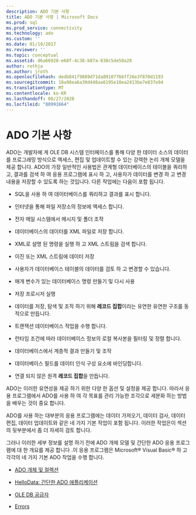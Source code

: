 ```yaml
---
description: ADO 기본 사항
title: ADO 기본 사항 | Microsoft Docs
ms.prod: sql
ms.prod_service: connectivity
ms.technology: ado
ms.custom: ''
ms.date: 01/19/2017
ms.reviewer: ''
ms.topic: conceptual
ms.assetid: d6a66928-e68f-4c38-b87a-838c5de50a28
author: rothja
ms.author: jroth
ms.openlocfilehash: dedb841f9889d71da89107766ff26e3f870d1193
ms.sourcegitcommit: 18a98ea6a30d448aa6195e10ea2413be7e837e94
ms.translationtype: MT
ms.contentlocale: ko-KR
ms.lasthandoff: 08/27/2020
ms.locfileid: "88991664"
---
```

# <a name="ado-fundamentals"></a>ADO 기본 사항
ADO는 개발자에 게 OLE DB 시스템 인터페이스를 통해 다양 한 데이터 소스의 데이터를 프로그래밍 방식으로 액세스, 편집 및 업데이트할 수 있는 강력한 논리 개체 모델을 제공 합니다. ADO의 가장 일반적인 사용법은 관계형 데이터베이스의 테이블을 쿼리하고, 결과를 검색 하 여 응용 프로그램에 표시 하 고, 사용자가 데이터를 변경 하 고 변경 내용을 저장할 수 있도록 하는 것입니다. 다른 작업에는 다음이 포함 됩니다.  
  
-   SQL을 사용 하 여 데이터베이스를 쿼리하고 결과를 표시 합니다.  
  
-   인터넷을 통해 파일 저장소의 정보에 액세스 합니다.  
  
-   전자 메일 시스템에서 메시지 및 폴더 조작  
  
-   데이터베이스의 데이터를 XML 파일로 저장 합니다.  
  
-   XML로 설명 된 명령을 실행 하 고 XML 스트림을 검색 합니다.  
  
-   이진 또는 XML 스트림에 데이터 저장  
  
-   사용자가 데이터베이스 테이블의 데이터를 검토 하 고 변경할 수 있습니다.  
  
-   매개 변수가 있는 데이터베이스 명령 만들기 및 다시 사용  
  
-   저장 프로시저 실행  
  
-   데이터를 저장, 탐색 및 조작 하기 위해 **레코드 집합**이라는 유연한 유연한 구조를 동적으로 만듭니다.  
  
-   트랜잭션 데이터베이스 작업을 수행 합니다.  
  
-   런타임 조건에 따라 데이터베이스 정보의 로컬 복사본을 필터링 및 정렬 합니다.  
  
-   데이터베이스에서 계층적 결과 만들기 및 조작  
  
-   데이터베이스 필드를 데이터 인식 구성 요소에 바인딩합니다.  
  
-   연결 되지 않은 원격 **레코드 집합**을 만듭니다.  
  
 ADO는 이러한 유연성을 제공 하기 위한 다양 한 옵션 및 설정을 제공 합니다. 따라서 응용 프로그램에서 ADO를 사용 하 여 각 목표를 관리 가능한 조각으로 세분화 하는 방법을 배우는 것이 중요 합니다.  
  
 ADO를 사용 하는 대부분의 응용 프로그램에는 데이터 가져오기, 데이터 검사, 데이터 편집, 데이터 업데이트와 같은 네 가지 기본 작업이 포함 됩니다. 이러한 작업은이 섹션의 뒷부분에서 좀 더 자세히 검토 합니다.  
  
 그러나 이러한 세부 정보를 설명 하기 전에 ADO 개체 모델 및 간단한 ADO 응용 프로그램에 대 한 개요를 제공 합니다 .이 응용 프로그램은 Microsoft® Visual Basic® 하 고 각각의 네 가지 기본 ADO 작업을 수행 합니다.  
  
-   [ADO 개체 및 컬렉션](./ado-objects-and-collections.md)  
  
-   [HelloData: 간단한 ADO 애플리케이션](./hellodata-a-simple-ado-application.md)  
  
-   [OLE DB 공급자](./ole-db-providers-ado.md)  
  
-   [Errors](./errors-ado.md)